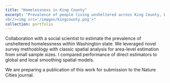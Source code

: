 ```yaml
---
title: "Homelessness in King County"
excerpt: "Prevalence of people living unsheltered across King County, WA
<br/><img src='/images/kingcounty.png'>"
collection: portfolio
---
```


Collaboration with a social scientist to estimate the prevalence of unsheltered homelessness within Washington state. We leveraged novel survey methodology with classic spatial analysis for area-level estimation from small sample sizes. I compared performance of direct estimators to global and local smoothing spatial models.

We are preparing a publication of this work for submission to the Nature Cities journal.